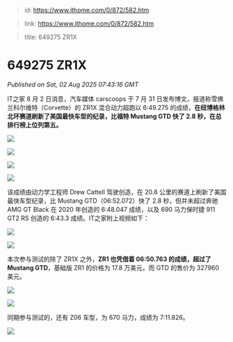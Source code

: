 > id: https://www.ithome.com/0/872/582.htm

> link: https://www.ithome.com/0/872/582.htm

> title: 649275 ZR1X

# 649275 ZR1X
_Published on Sat, 02 Aug 2025 07:43:16 GMT_

IT之家 8 月 2 日消息，汽车媒体 carscoops 于 7 月 31 日发布博文，报道称雪佛兰科尔维特（Corvette）的 ZR1X 混合动力超跑以 6:49.275 的成绩，**在纽博格林北环赛道刷新了美国最快车型的纪录，比福特 Mustang GTD 快了 2.8 秒，在总排行榜上位列第五。**

![](https://img.ithome.com/newsuploadfiles/2025/8/9bd265d7-0cc2-4471-bbc9-9818ece61fe5.png?x-bce-process=image/format,f_auto)

![](https://img.ithome.com/newsuploadfiles/2025/8/fcf448e9-f396-4e96-a911-599d9fec83b6.png?x-bce-process=image/format,f_auto)

![](https://img.ithome.com/newsuploadfiles/2025/8/0b813aea-1e10-47ba-82c1-809fdfac6c7b.png?x-bce-process=image/format,f_auto)

![](https://img.ithome.com/newsuploadfiles/2025/8/49ab132c-626d-4951-8448-9561c92ca355.png?x-bce-process=image/format,f_auto)

该成绩由动力学工程师 Drew Cattell 驾驶创造，在 20.8 公里的赛道上刷新了美国最快车型纪录，比 Mustang GTD（06:52.072）快了 2.8 秒，但并未超过奔驰 AMG GT Black 在 2020 年创造的 6:48.047 成绩，以及 690 马力保时捷 911 GT2 RS 创造的 6:43.3 成绩。IT之家附上视频如下：

![](https://img.ithome.com/newsuploadfiles/2025/8/157da29b-e858-45ef-87ec-a5ddcba6d996.png?x-bce-process=image/format,f_auto)

![](https://img.ithome.com/newsuploadfiles/2025/8/b8199039-28f6-4d25-8d0f-ee91e1d7ade1.png?x-bce-process=image/format,f_auto)

本次参与测试的除了 ZR1X 之外，**ZR1 也凭借着 06:50.763 的成绩，超过了 Mustang GTD**，基础版 ZR1 的价格为 17.8 万美元，而 GTD 的售价为 327960 美元。

![](https://img.ithome.com/newsuploadfiles/2025/8/fc92666e-16eb-4782-b923-d0e375a2d6be.png?x-bce-process=image/format,f_auto)

![](https://img.ithome.com/newsuploadfiles/2025/8/a87cac19-ba7a-4c9c-83c0-45975dce515a.png?x-bce-process=image/format,f_auto)

同期参与测试的，还有 Z06 车型，为 670 马力，成绩为 7:11.826。

![](https://img.ithome.com/newsuploadfiles/2025/8/f87fc791-e071-433a-a02d-f713da8c815a.png?x-bce-process=image/format,f_auto)
